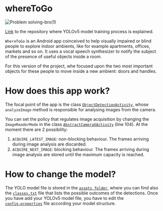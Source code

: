 # whereToGo
![Problem solving-bro(1)](https://user-images.githubusercontent.com/50915778/119220078-ec9fb280-bae8-11eb-9843-946f83acef35.png)

[Link](https://github.com/virtualms/WhereToGo) to the repository where YOLOv5 model training process is explained.

`WhereToGo` is an Android app coinceived to help visually impaired or blind people to explore indoor ambients, like for example apartments, offices, markets and so on. It uses a vocal speech synthesizer to notify the subject of the presence of useful objects inside a room. 

For this version of the project, whe focused upon the two most important objects for these people to move inside a new ambient: doors and handles.

# How does this app work?

The focal point of the app is the class [`ObjectDetectionActivity`](app/src/main/java/org/pytorch/demo/objectdetection/ObjectDetectionActivity.java), whose `analyzeImage` method is responsible for analysing images from the camera.

You can set the policy that regulates image acquisition by changing the `ImageReaderMode` in the class [`AbstractCameraXActivity`](app/src/main/java/org/pytorch/demo/objectdetection/AbstractCameraXActivity.java) (line 104). At the moment there are 2 possibility:

1. `ACQUIRE_LATEST_IMAGE`:    non-blocking behaviour. The frames arriving during image analysis are discarded.
2. `ACQUIRE_NEXT_IMAGE`:      blocking behaviour. The frames arriving during image analysis are stored until the maximum capacity is reached.
    
 # How to change the model?
 
 The YOLO model file is stored in the 
[`assets folder`](app/src/main/assets), where you can find also the [`classes.txt`](app/src/main/assets/classes.txt) file that lists the possible outcomes of the detections.
 Once you have add your YOLOv5 model file, you have to edit the [`config.properties`](app/src/main/res/raw/config.properties) file according your model structure.
 

